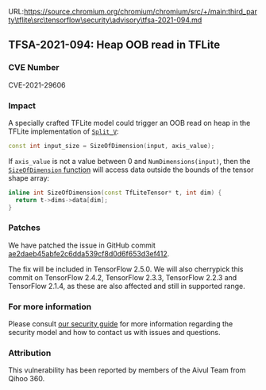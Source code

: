 URL:https://source.chromium.org/chromium/chromium/src/+/main:third_party\tflite\src\tensorflow\security\advisory\tfsa-2021-094.md
## TFSA-2021-094: Heap OOB read in TFLite

### CVE Number
CVE-2021-29606

### Impact
A specially crafted TFLite model could trigger an OOB read on heap in the
TFLite implementation of
[`Split_V`](https://github.com/tensorflow/tensorflow/blob/c59c37e7b2d563967da813fa50fe20b21f4da683/tensorflow/lite/kernels/split_v.cc#L99):

```cc
const int input_size = SizeOfDimension(input, axis_value);
```

If `axis_value` is not a value between 0 and `NumDimensions(input)`, then the
[`SizeOfDimension`
function](https://github.com/tensorflow/tensorflow/blob/102b211d892f3abc14f845a72047809b39cc65ab/tensorflow/lite/kernels/kernel_util.h#L148-L150)
will access data outside the bounds of the tensor shape array:

```cc
inline int SizeOfDimension(const TfLiteTensor* t, int dim) {
  return t->dims->data[dim];
}
```

### Patches
We have patched the issue in GitHub commit
[ae2daeb45abfe2c6dda539cf8d0d6f653d3ef412](https://github.com/tensorflow/tensorflow/commit/ae2daeb45abfe2c6dda539cf8d0d6f653d3ef412).

The fix will be included in TensorFlow 2.5.0. We will also cherrypick this
commit on TensorFlow 2.4.2, TensorFlow 2.3.3, TensorFlow 2.2.3 and TensorFlow
2.1.4, as these are also affected and still in supported range.

### For more information
Please consult [our security
guide](https://github.com/tensorflow/tensorflow/blob/master/SECURITY.md) for
more information regarding the security model and how to contact us with issues
and questions.

### Attribution
This vulnerability has been reported by members of the Aivul Team from Qihoo
360.

